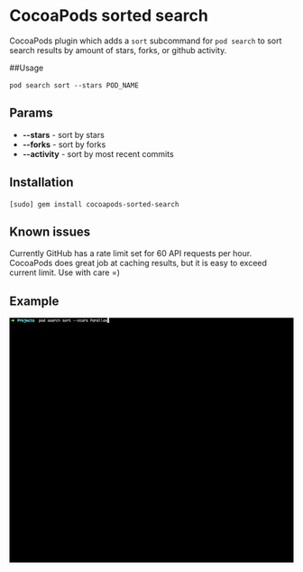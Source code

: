 CocoaPods sorted search
==============

CocoaPods plugin which adds a `sort` subcommand for `pod search` to sort search results by amount of stars, forks, or github activity. 

##Usage
  
    pod search sort --stars POD_NAME
  
## Params

* **--stars** - sort by stars
* **--forks** - sort by forks
* **--activity** - sort by most recent commits
  
## Installation

    [sudo] gem install cocoapods-sorted-search
    
## Known issues

  Currently GitHub has a rate limit set for 60 API requests per hour. CocoaPods does great job at caching results, but it is easy to exceed current limit. Use with care =)
  
## Example

![](example.gif)
